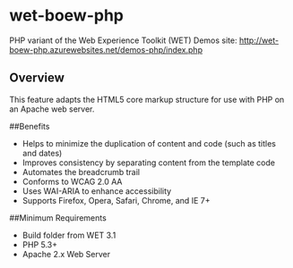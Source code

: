 wet-boew-php
============

PHP variant of the Web Experience Toolkit (WET)
Demos site: http://wet-boew-php.azurewebsites.net/demos-php/index.php

## Overview

This feature adapts the HTML5 core markup structure for use with PHP on an Apache web server.

##Benefits

* Helps to minimize the duplication of content and code (such as titles and dates)</li>
* Improves consistency by separating content from the template code</li>
* Automates the breadcrumb trail</li>
* Conforms to WCAG 2.0 AA</li>
* Uses WAI-ARIA to enhance accessibility</li>
* Supports Firefox, Opera, Safari, Chrome, and IE 7+ 

##Minimum Requirements

* Build folder from WET 3.1
* PHP 5.3+
* Apache 2.x Web Server
